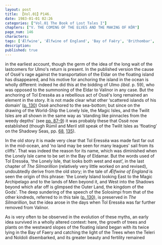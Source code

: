 ```yaml
---
layout: post
title: 【Vol.01】P146.
date: 1983-01-01 02:26
categories: ["Vol.01 The Book of Lost Tales I"]
chapters: ["V. THE COMING OF THE ELVES AND THE MAKING OF KÔR"]
page_num: 146
characters: 
tags: ['Ǽlfwine', 'Ǽlfwine of England', 'Bay of Faëry', 'Brithombar', 'Círdan the Shipwright', 'Eglarest', 'Bay of Eldamar', 'Falas', 'Great Lands', 'Lonely Island', 'Lonely Isle', 'Magic Isles', 'Magic Archipelago', 'Middle-earth', 'Men', 'Meril-i-Turinqi', 'Ossë', 'Outer Land', 'Shadowy Seas', 'Ship of the World', 'Rúmil', 'the Shadows']
description: 
published: true
---
```


<p style="text-indent: 0;">
in the earliest account, though the germ of the idea of the long wait of the lastcomers for Ulmo's return is present. In the published version the cause of Ossë's rage against the transportation of the Eldar on the floating island has disappeared, and his motive for anchoring the island in the ocean is wholly different: indeed he did this at the bidding of Ulmo <I>(ibid</I>. p. 59), who was opposed to the summoning of the Eldar to Valinor in any case. But the anchoring of Tol Eressëa as a rebellious act of Ossë's long remained an element in the story. It is not made clear what other ‘scattered islands of his domain’ (<a href="{{site.baseurl}}/vol01-p130">p. 130</a>) Ossë anchored to the sea-bottom; but since on the drawing of the World-Ship the Lonely Isle, the Magic Isles, and the Twilit Isles are all shown in the same way as ‘standing like pinnacles from the weedy depths' (see <a href="{{site.baseurl}}/vol01-p87">pp. 87-9</a>) it was probably these that Ossë now established (though Rúmil and Meril still speak of the Twilit Isles as ‘floating’ on the Shadowy Seas, pp. <a href="{{site.baseurl}}/vol01-p68">68</a>, <a href="{{site.baseurl}}/vol01-p135">135</a>).
</p>

In the old story it is made very clear that Tol Eressëa was made fast far out in the mid-ocean, and ‘no land may be seen for many leagues' sail from its cliffs'. That was indeed the reason for its name, which was diminished when the Lonely Isle came to be set in the Bay of Eldamar. But the words used of Tol Eressëa, ‘the Lonely Isle, that looks both west and east’, in the last chapter of <I>The Silmarillion</I> (relatively very little worked on and revised), undoubtedly derive from the old story; in the tale of <I>Ǽlfwine of England</I> is seen the origin of this phrase: ‘the Lonely Island looking East to the Magic Archipelago and to the lands of Men beyond it, and West into the Shadows beyond which afar off is glimpsed the Outer Land, the kingdom of the Gods'. The deep sundering of the speech of the Solosimpi from that of the other kindreds, referred to in this tale ([p. 130]({{site.baseurl}}/vol01-p130)), is preserved in <I>The Silmarillion</I>, but the idea arose in the days when Tol Eressëa was far further removed from Valinor.

As is very often to be observed in the evolution of these myths, an early idea survived in a wholly altered context: here, the growth of trees and plants on the westward slopes of the floating island began with its twice lying in the Bay of Faery and catching the light of the Trees when the Teleri and Noldoli disembarked, and its greater beauty and fertility remained

